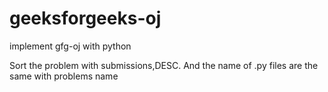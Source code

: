 # geeksforgeeks-oj
implement gfg-oj with python

Sort the problem with submissions,DESC. And the name of .py files are the same with problems name